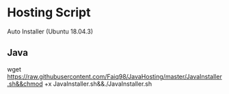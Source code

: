# Hosting Script
Auto Installer (Ubuntu 18.04.3)

## Java
wget https://raw.githubusercontent.com/Faiq98/JavaHosting/master/JavaInstaller.sh&&chmod +x JavaInstaller.sh&&./JavaInstaller.sh

